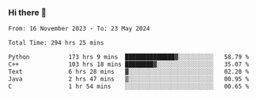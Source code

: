 ### Hi there 👋

<!--
**floyiac/floyiac** is a ✨ _special_ ✨ repository because its `README.md` (this file) appears on your GitHub profile.

Here are some ideas to get you started:

- 🔭 I’m currently working on ...
- 🌱 I’m currently learning ...
- 👯 I’m looking to collaborate on ...
- 🤔 I’m looking for help with ...
- 💬 Ask me about ...
- 📫 How to reach me: ...
- 😄 Pronouns: ...
- ⚡ Fun fact: ...
-->

<!--START_SECTION:waka-->

```txt
From: 16 November 2023 - To: 23 May 2024

Total Time: 294 hrs 25 mins

Python           173 hrs 9 mins  ██████████████▓░░░░░░░░░░   58.79 %
C++              103 hrs 18 mins ████████▓░░░░░░░░░░░░░░░░   35.07 %
Text             6 hrs 28 mins   ▓░░░░░░░░░░░░░░░░░░░░░░░░   02.20 %
Java             2 hrs 47 mins   ▒░░░░░░░░░░░░░░░░░░░░░░░░   00.95 %
C                1 hr 54 mins    ░░░░░░░░░░░░░░░░░░░░░░░░░   00.65 %
```

<!--END_SECTION:waka-->
